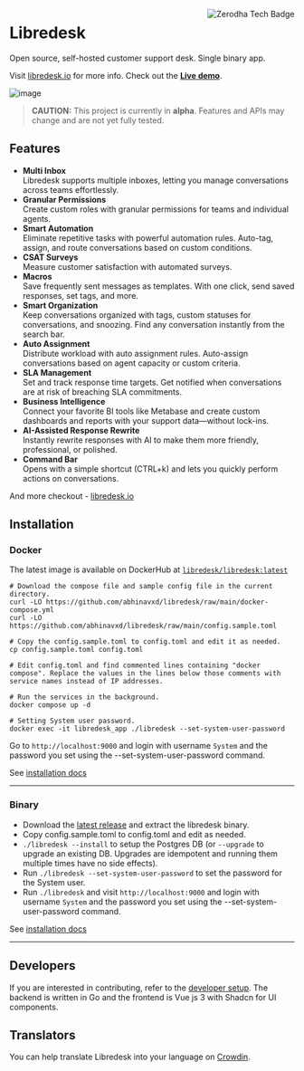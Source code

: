 <a href="https://zerodha.tech"><img src="https://zerodha.tech/static/images/github-badge.svg" align="right" alt="Zerodha Tech Badge" /></a>


# Libredesk

Open source, self-hosted customer support desk. Single binary app.

Visit [libredesk.io](https://libredesk.io) for more info. Check out the [**Live demo**](https://demo.libredesk.io/).

![image](https://github.com/user-attachments/assets/8e434a02-8b33-41c8-8433-3c98d1d5b834)



> **CAUTION:** This project is currently in **alpha**. Features and APIs may change and are not yet fully tested.

## Features

- **Multi Inbox**  
  Libredesk supports multiple inboxes, letting you manage conversations across teams effortlessly.
- **Granular Permissions**  
  Create custom roles with granular permissions for teams and individual agents.
- **Smart Automation**  
  Eliminate repetitive tasks with powerful automation rules. Auto-tag, assign, and route conversations based on custom conditions.
- **CSAT Surveys**  
  Measure customer satisfaction with automated surveys.
- **Macros**  
  Save frequently sent messages as templates. With one click, send saved responses, set tags, and more.
- **Smart Organization**  
  Keep conversations organized with tags, custom statuses for conversations, and snoozing. Find any conversation instantly from the search bar.
- **Auto Assignment**  
  Distribute workload with auto assignment rules. Auto-assign conversations based on agent capacity or custom criteria.
- **SLA Management**  
  Set and track response time targets. Get notified when conversations are at risk of breaching SLA commitments.
- **Business Intelligence**  
  Connect your favorite BI tools like Metabase and create custom dashboards and reports with your support data—without lock-ins.
- **AI-Assisted Response Rewrite**  
  Instantly rewrite responses with AI to make them more friendly, professional, or polished.
- **Command Bar**  
  Opens with a simple shortcut (CTRL+k) and lets you quickly perform actions on conversations.

And more checkout - [libredesk.io](https://libredesk.io)


## Installation

### Docker

The latest image is available on DockerHub at [`libredesk/libredesk:latest`](https://hub.docker.com/r/libredesk/libredesk/tags?page=1&ordering=last_updated&name=latest)

```shell
# Download the compose file and sample config file in the current directory.
curl -LO https://github.com/abhinavxd/libredesk/raw/main/docker-compose.yml
curl -LO https://github.com/abhinavxd/libredesk/raw/main/config.sample.toml

# Copy the config.sample.toml to config.toml and edit it as needed.
cp config.sample.toml config.toml

# Edit config.toml and find commented lines containing "docker compose". Replace the values in the lines below those comments with service names instead of IP addresses.

# Run the services in the background.
docker compose up -d

# Setting System user password.
docker exec -it libredesk_app ./libredesk --set-system-user-password
```

Go to `http://localhost:9000` and login with username `System` and the password you set using the --set-system-user-password command.

See [installation docs](https://libredesk.io/docs/installation/)

__________________

### Binary
- Download the [latest release](https://github.com/abhinavxd/libredesk/releases) and extract the libredesk binary.
- Copy config.sample.toml to config.toml and edit as needed.
- `./libredesk --install` to setup the Postgres DB (or `--upgrade` to upgrade an existing DB. Upgrades are idempotent and running them multiple times have no side effects).
- Run `./libredesk --set-system-user-password` to set the password for the System user.
- Run `./libredesk` and visit `http://localhost:9000` and login with username `System` and the password you set using the --set-system-user-password command.

See [installation docs](https://libredesk.io/docs/installation)
__________________


## Developers
If you are interested in contributing, refer to the [developer setup](https://libredesk.io/docs/developer-setup/). The backend is written in Go and the frontend is Vue js 3 with Shadcn for UI components.


## Translators
You can help translate Libredesk into your language on [Crowdin](https://crowdin.com/project/libredesk).  
